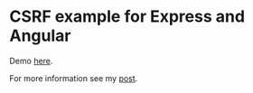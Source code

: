 # CSRF example for Express and Angular
Demo [here](http://morning-hamlet-3762.herokuapp.com/).

For more information see my [post](http://mircozeiss.com/using-csrf-with-express-and-angular/).
